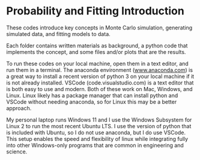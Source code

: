 # Probability and Fitting Introduction
These codes introduce key concepts in Monte Carlo simulation, generating simulated data, and fitting models to data.

Each folder contains written materials as background, a python code that implements the concept, and some files and/or plots that are the results.

To run these codes on your local machine, open them in a text editor, and run them in a terminal. The anaconda environment (www.anaconda.com) is a great way to install a recent version of python 3 on your local machine if it is not already installed. VSCode (code.visualstudio.com) is a text editor that is both easy to use and modern. Both of these work on Mac, Windows, and Linux. Linux likely has a package manager that can install python and VSCode without needing anaconda, so for Linux this may be a better approach.

My personal laptop runs Windows 11 and I use the Windows Subsystem for Linux 2 to run the most recent Ubuntu LTS. I use the version of python that is included with Ubuntu, so I do not use anaconda, but I do use VSCode. This setup enables the speed and flexibility of linux while integrating fully into other Windows-only programs that are common in engineering and science.
